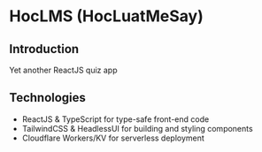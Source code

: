 # HocLMS (HocLuatMeSay)

## Introduction
Yet another ReactJS quiz app

## Technologies
- ReactJS & TypeScript for type-safe front-end code
- TailwindCSS & HeadlessUI for building and styling components
- Cloudflare Workers/KV for serverless deployment